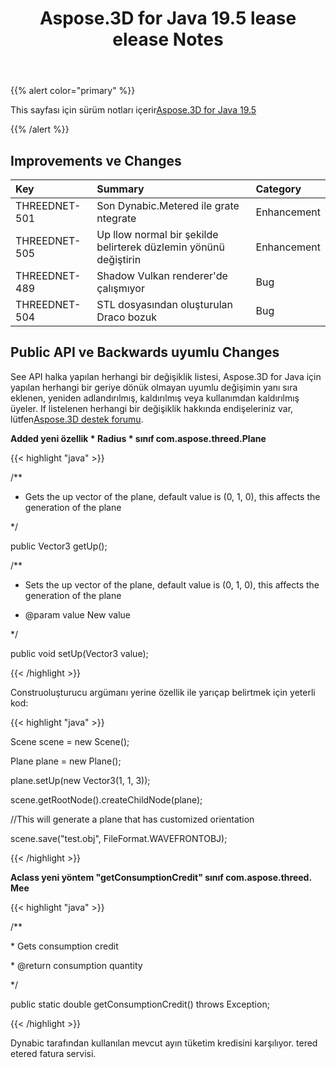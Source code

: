 ﻿---
title: Aspose.3D for Java 19.5 lease elease Notes
type: docs
weight: 80
url: /tr/java/aspose-3d-for-java-19-5-release-notes/
---
{{% alert color="primary" %}} 

This sayfası için sürüm notları içerir[Aspose.3D for Java 19.5](https://repository.aspose.com/webapp/#/artifacts/browse/tree/General/repo/com/aspose/aspose-3d/19.5)

{{% /alert %}} 
## **Improvements ve Changes**

|**Key**|**Summary**|**Category**|
|:- |:- |:- |
|THREEDNET-501|Son Dynabic.Metered ile grate ntegrate|Enhancement|
|THREEDNET-505|Up llow normal bir şekilde belirterek düzlemin yönünü değiştirin|Enhancement|
|THREEDNET-489|Shadow Vulkan renderer'de çalışmıyor|Bug|
|THREEDNET-504|STL dosyasından oluşturulan Draco bozuk|Bug|

## **Public API ve Backwards uyumlu Changes**
See API halka yapılan herhangi bir değişiklik listesi, Aspose.3D for Java için yapılan herhangi bir geriye dönük olmayan uyumlu değişimin yanı sıra eklenen, yeniden adlandırılmış, kaldırılmış veya kullanımdan kaldırılmış üyeler. If listelenen herhangi bir değişiklik hakkında endişeleriniz var, lütfen[Aspose.3D destek forumu](https://forum.aspose.com/c/3d).

**Added yeni özellik * Radius * sınıf com.aspose.threed.Plane**

{{< highlight "java" >}}

 /**

 * Gets the up vector of the plane, default value is (0, 1, 0), this affects the generation of the plane

 */

public Vector3 getUp();

/**

 * Sets the up vector of the plane, default value is (0, 1, 0), this affects the generation of the plane

 * @param value New value

 */

public void setUp(Vector3 value);

{{< /highlight >}}

Construoluşturucu argümanı yerine özellik ile yarıçap belirtmek için yeterli kod:

{{< highlight "java" >}}

 Scene scene = new Scene();

Plane plane = new Plane();

plane.setUp(new Vector3(1, 1, 3));

scene.getRootNode().createChildNode(plane);

//This will generate a plane that has customized orientation

scene.save("test.obj", FileFormat.WAVEFRONTOBJ);

{{< /highlight >}}

**Aclass yeni yöntem "getConsumptionCredit" sınıf com.aspose.threed. Mee**

{{< highlight "java" >}}

 /**

\* Gets consumption credit

\* @return consumption quantity

*/

public static double getConsumptionCredit() throws Exception;

{{< /highlight >}}

Dynabic tarafından kullanılan mevcut ayın tüketim kredisini karşılıyor. tered etered fatura servisi.
